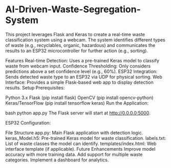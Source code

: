 # AI-Driven-Waste-Segregation-System
This project leverages Flask and Keras to create a real-time waste classification system using a webcam. The system identifies different types of waste (e.g., recyclables, organic, hazardous) and communicates the results to an ESP32 microcontroller for further action (e.g., sorting).

Features
Real-time Detection: Uses a pre-trained Keras model to classify waste from webcam input.
Confidence Thresholding: Only considers predictions above a set confidence level (e.g., 60%).
ESP32 Integration: Sends detected waste type to an ESP32 via UDP for physical sorting.
Web Interface: Provides a simple Flask-based web app to display detection results.
Setup
Prerequisites:

Python 3.x
Flask (pip install flask)
OpenCV (pip install opencv-python)
Keras/TensorFlow (pip install tensorflow keras)
Run the Application:

bash
python app.py
The Flask server will start at http://0.0.0.0:5000.

ESP32 Configuration:

File Structure
app.py: Main Flask application with detection logic.
keras_Model.h5: Pre-trained Keras model for waste classification.
labels.txt: List of waste classes the model can identify.
templates/index.html: Web interface template (if applicable).
Future Enhancements
Improve model accuracy with more training data.
Add support for multiple waste categories.
Implement a dashboard for analytics.
